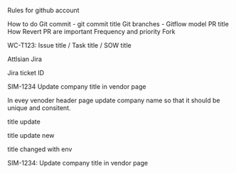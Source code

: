 
Rules for github account


How to do Git commit - git commit title
Git branches - Gitflow model
PR title
How Revert PR are important
Frequency and priority
Fork

WC-T123: Issue title / Task title / SOW title

Attlsian Jira

Jira ticket ID

SIM-1234 Update company title in vendor page

In evey venoder header page update company name so that
it should be unique and consitent.


title update

title update new

title changed with env


SIM-1234: Update company title in vendor page
